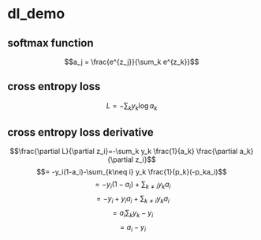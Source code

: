 # dl_demo

## softmax function

$$a_j = \frac{e^{z_j}}{\sum_k e^{z_k}}$$

## cross entropy loss

$$L = -\sum_k y_k \log a_k$$

## cross entropy loss derivative

$$\frac{\partial L}{\partial z_i}=-\sum_k y_k \frac{1}{a_k} \frac{\partial a_k}{\partial z_i}$$
$$= -y_i(1-a_i)-\sum_{k\neq i} y_k \frac{1}{p_k}(-p_ka_i)$$
$$= -y_i(1-a_i)+\sum_{k\neq i} y_k a_i$$
$$= -y_i+y_ia_i+\sum_{k\neq i} y_k a_i$$
$$= a_i \sum_ky_k -y_i$$
$$= a_i-y_i$$



